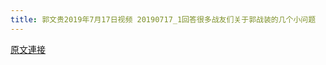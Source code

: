 ```yaml
---
title: 郭文贵2019年7月17日视频 20190717_1回答很多战友们关于郭战装的几个小问题
---
```


[原文連接](https://gnews.org/ThreadView/53478811)


